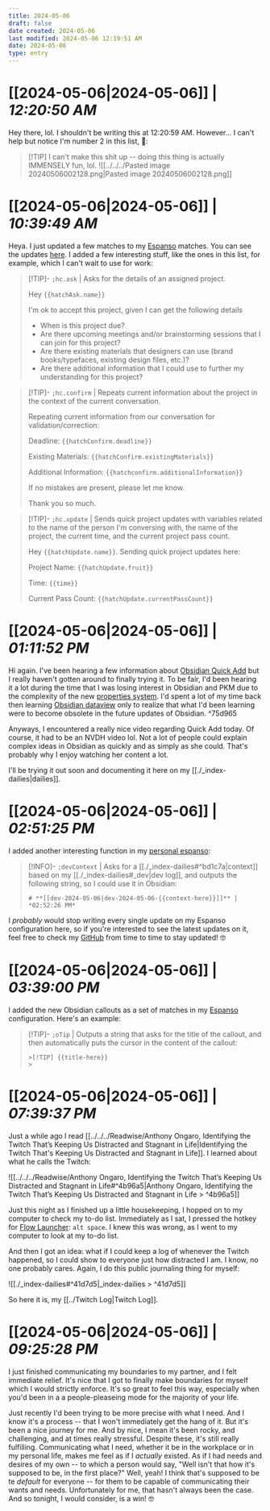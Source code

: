 ```yaml
---
title: 2024-05-06
draft: false
date created: 2024-05-06
last modified: 2024-05-06 12:19:51 AM
date: 2024-05-06
type: entry
---
```


# **[[2024-05-06|2024-05-06]]** | *12:20:50 AM*

Hey there, lol. I shouldn't be writing this at 12:20:59 AM. However... I can't help but notice I'm number 2 in this list, 🤣:

>[!TIP] I can't make this shit up -- doing this thing is actually IMMENSELY fun, lol.
![[../../../Pasted image 20240506002128.png|Pasted image 20240506002128.png]]

# **[[2024-05-06|2024-05-06]]** | *10:39:49 AM*

Heya. I just updated a few matches to my [Espanso](https://espanso.org/) matches. You can see the updates [here](https://github.com/TheIanAquino/my-espanso/tree/master). I added a few interesting stuff, like the ones in this list, for example, which I can't wait to use for work:

>[!TIP]- `;hc.ask` | Asks for the details of an assigned project.
>
>Hey ``{{hatchAsk.name}}`` 
>
>I'm ok to accept this project, given I can get the following details
>
>- When is this project due?
>- Are there upcoming meetings and/or brainstorming sessions that I can join for this project?
>- Are there existing materials that designers can use (brand books/typefaces, existing design files, etc.)?
>- Are there additional information that I could use to further my understanding for this project?

>[!TIP]- `;hc.confirm` | Repeats current information about the project in the context of the current conversation.
>
>Repeating current information from our conversation for validation/correction:
>
>Deadline: 
`{{hatchConfirm.deadline}}`
>
>Existing Materials: 
`{{hatchConfirm.existingMaterials}}`
>
>Additional Information: 
`{{hatchconfirm.additionalInformation}}`
>
>If no mistakes are present, please let me know. 
>
>Thank you so much.

>[!TIP]- `;hc.update` | Sends quick project updates with variables related to the name of the person I'm conversing with, the name of the project, the current time, and the current project pass count. 
>
>Hey `{{hatchUpdate.name}}`. Sending quick project updates here:
>
>Project Name: `{{hatchUpdate.fruit}}`
>
>Time: `{{time}}`
>
>Current Pass Count: `{{hatchUpdate.currentPassCount}}`

# **[[2024-05-06|2024-05-06]]** | *01:11:52 PM*

Hi again. I've been hearing a few information about [Obsidian Quick Add](https://www.youtube.com/watch?v=LrQVQ37y6IU) but I really haven't gotten around to finally trying it. To be fair, I'd been hearing it a lot during the time that I was losing interest in Obsidian and PKM due to the complexity of the new [properties system](https://forum.obsidian.md/t/obsidian-properties-best-practices-and-why/63891). I'd spent a lot of my time back then learning [Obsidian dataview](https://www.youtube.com/watch?v=JTObSymEvWA&pp=ygURb2JzaWRpYW4gZGF0YXZpZXc%3D) only to realize that what I'd been learning were to become obsolete in the future updates of Obsidian. ^75d965

Anyways, I encountered a really nice video regarding Quick Add today. Of course, it had to be an NVDH video lol. Not a lot of people could explain complex ideas in Obsidian as quickly and as simply as she could. That's probably why I enjoy watching her content a lot.

I'll be trying it out soon and documenting it here on my [[./_index-dailies|dailies]].

# **[[2024-05-06|2024-05-06]]** | *02:51:25 PM*

I added another interesting function in my [personal espanso](https://github.com/TheIanAquino/my-espanso/tree/master):

>[!INFO]- `;devContext` | Asks for a [[./_index-dailies#^bd1c7a|context]] based on my [[./_index-dailies#_dev|dev log]], and outputs the following string, so I could use it in Obsidian:
>```
># **[[dev-2024-05-06|dev-2024-05-06-{{context-here}}]]** | *02:52:26 PM*
>```

I *probably* would stop writing every single update on my Espanso configuration here, so if you're interested to see the latest updates on it, feel free to check my [GitHub]() from time to time to stay updated! 🤓

# **[[2024-05-06|2024-05-06]]** | *03:39:00 PM*

I added the new Obsidian callouts as a set of matches in my [Espanso](https://github.com/TheIanAquino/my-espanso/tree/master) configuration. Here's an example:

>[!TIP]- `;oTip` | Outputs a string that asks for the title of the callout, and then automatically puts the cursor in the content of the callout:
>```
>>[!TIP] {{title-here}}
>>
>```

# **[[2024-05-06|2024-05-06]]** | *07:39:37 PM*

Just a while ago I read [[../../../Readwise/Anthony Ongaro, Identifying the Twitch That’s Keeping Us Distracted and Stagnant in Life|Identifying the Twitch That's Keeping Us Distracted and Stagnant in Life]]. I learned about what he calls the Twitch:

![[../../../Readwise/Anthony Ongaro, Identifying the Twitch That’s Keeping Us Distracted and Stagnant in Life#^4b96a5|Anthony Ongaro, Identifying the Twitch That’s Keeping Us Distracted and Stagnant in Life > ^4b96a5]]

Just this night as I finished up a little housekeeping, I hopped on to my computer to check my to-do list. Immediately as I sat, I pressed the hotkey for [Flow Launcher](https://www.flowlauncher.com/): `alt space`. I knew this was wrong, as I went to my computer to look at my to-do list.

And then I got an idea: what if I could keep a log of whenever the Twitch happened, so I could show to everyone just how distracted I am. I know, no one probably cares. Again, I do this public journaling thing for myself:

![[./_index-dailies#^41d7d5|_index-dailies > ^41d7d5]]

So here it is, my [[../Twitch Log|Twitch Log]].

# **[[2024-05-06|2024-05-06]]** | *09:25:28 PM*

I just finished communicating my boundaries to my partner, and I felt immediate relief. It's nice that I got to finally make boundaries for myself which I would strictly enforce. It's so great to feel this way, especially when you'd been in a a people-pleaseing mode for the majority of your life.

Just recently I'd been trying to be more precise with what I need. And I know it's a process -- that I won't immediately get the hang of it. But it's been a nice journey for me. And by nice, I mean it's been rocky, and challenging, and at times really stressful. Despite these, it's still really fulfilling. Communicating what I need, whether it be in the workplace or in my personal life, makes me feel as if I *actually* existed. As if I had needs and desires of my own -- to which a person would say, "Well isn't that how it's supposed to be, in the first place?" Well, yeah! I think that's supposed to be te *default* for everyone -- for them to be capable of communicating their wants and needs. Unfortunately for me, that hasn't always been the case. And so tonight, I would consider, is a win! 🤓
